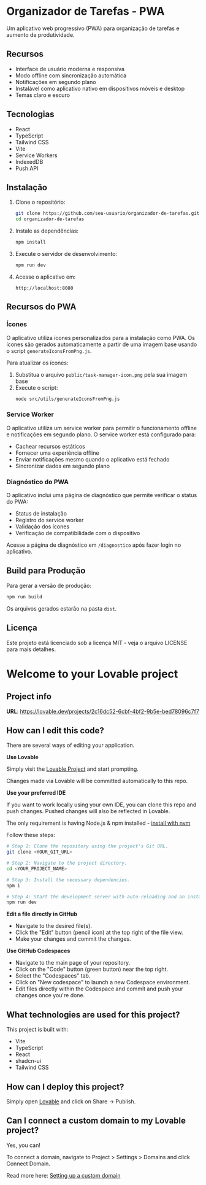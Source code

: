 # Organizador de Tarefas - PWA

Um aplicativo web progressivo (PWA) para organização de tarefas e aumento de produtividade.

## Recursos

- Interface de usuário moderna e responsiva
- Modo offline com sincronização automática
- Notificações em segundo plano
- Instalável como aplicativo nativo em dispositivos móveis e desktop
- Temas claro e escuro

## Tecnologias

- React
- TypeScript
- Tailwind CSS
- Vite
- Service Workers
- IndexedDB
- Push API

## Instalação

1. Clone o repositório:
   ```bash
   git clone https://github.com/seu-usuario/organizador-de-tarefas.git
   cd organizador-de-tarefas
   ```

2. Instale as dependências:
   ```bash
   npm install
   ```

3. Execute o servidor de desenvolvimento:
   ```bash
   npm run dev
   ```

4. Acesse o aplicativo em:
   ```
   http://localhost:8080
   ```

## Recursos do PWA

### Ícones

O aplicativo utiliza ícones personalizados para a instalação como PWA. Os ícones são gerados automaticamente a partir de uma imagem base usando o script `generateIconsFromPng.js`.

Para atualizar os ícones:

1. Substitua o arquivo `public/task-manager-icon.png` pela sua imagem base
2. Execute o script:
   ```bash
   node src/utils/generateIconsFromPng.js
   ```

### Service Worker

O aplicativo utiliza um service worker para permitir o funcionamento offline e notificações em segundo plano. O service worker está configurado para:

- Cachear recursos estáticos
- Fornecer uma experiência offline
- Enviar notificações mesmo quando o aplicativo está fechado
- Sincronizar dados em segundo plano

### Diagnóstico do PWA

O aplicativo inclui uma página de diagnóstico que permite verificar o status do PWA:

- Status de instalação
- Registro do service worker
- Validação dos ícones
- Verificação de compatibilidade com o dispositivo

Acesse a página de diagnóstico em `/diagnostico` após fazer login no aplicativo.

## Build para Produção

Para gerar a versão de produção:

```bash
npm run build
```

Os arquivos gerados estarão na pasta `dist`.

## Licença

Este projeto está licenciado sob a licença MIT - veja o arquivo LICENSE para mais detalhes.

# Welcome to your Lovable project

## Project info

**URL**: https://lovable.dev/projects/2c16dc52-6cbf-4bf2-9b5e-bed78096c7f7

## How can I edit this code?

There are several ways of editing your application.

**Use Lovable**

Simply visit the [Lovable Project](https://lovable.dev/projects/2c16dc52-6cbf-4bf2-9b5e-bed78096c7f7) and start prompting.

Changes made via Lovable will be committed automatically to this repo.

**Use your preferred IDE**

If you want to work locally using your own IDE, you can clone this repo and push changes. Pushed changes will also be reflected in Lovable.

The only requirement is having Node.js & npm installed - [install with nvm](https://github.com/nvm-sh/nvm#installing-and-updating)

Follow these steps:

```sh
# Step 1: Clone the repository using the project's Git URL.
git clone <YOUR_GIT_URL>

# Step 2: Navigate to the project directory.
cd <YOUR_PROJECT_NAME>

# Step 3: Install the necessary dependencies.
npm i

# Step 4: Start the development server with auto-reloading and an instant preview.
npm run dev
```

**Edit a file directly in GitHub**

- Navigate to the desired file(s).
- Click the "Edit" button (pencil icon) at the top right of the file view.
- Make your changes and commit the changes.

**Use GitHub Codespaces**

- Navigate to the main page of your repository.
- Click on the "Code" button (green button) near the top right.
- Select the "Codespaces" tab.
- Click on "New codespace" to launch a new Codespace environment.
- Edit files directly within the Codespace and commit and push your changes once you're done.

## What technologies are used for this project?

This project is built with:

- Vite
- TypeScript
- React
- shadcn-ui
- Tailwind CSS

## How can I deploy this project?

Simply open [Lovable](https://lovable.dev/projects/2c16dc52-6cbf-4bf2-9b5e-bed78096c7f7) and click on Share -> Publish.

## Can I connect a custom domain to my Lovable project?

Yes, you can!

To connect a domain, navigate to Project > Settings > Domains and click Connect Domain.

Read more here: [Setting up a custom domain](https://docs.lovable.dev/tips-tricks/custom-domain#step-by-step-guide)
